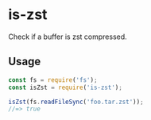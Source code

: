 # is-zst

Check if a buffer is zst compressed.

## Usage

```js
const fs = require('fs');
const isZst = require('is-zst');

isZst(fs.readFileSync('foo.tar.zst'));
//=> true
```